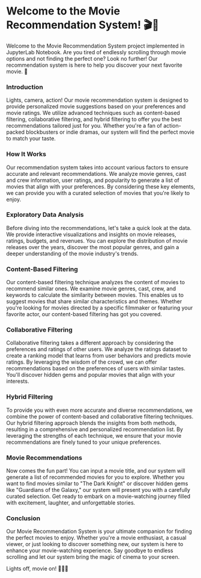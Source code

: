 # Welcome to the Movie Recommendation System! 🎬🍿
Welcome to the Movie Recommendation System project implemented in JupyterLab Notebook. Are you tired of endlessly scrolling through movie options and not finding the perfect one? Look no further! Our recommendation system is here to help you discover your next favorite movie. 🎉

### Introduction
Lights, camera, action! Our movie recommendation system is designed to provide personalized movie suggestions based on your preferences and movie ratings. We utilize advanced techniques such as content-based filtering, collaborative filtering, and hybrid filtering to offer you the best recommendations tailored just for you. Whether you're a fan of action-packed blockbusters or indie dramas, our system will find the perfect movie to match your taste.

### How It Works
Our recommendation system takes into account various factors to ensure accurate and relevant recommendations. We analyze movie genres, cast and crew information, user ratings, and popularity to generate a list of movies that align with your preferences. By considering these key elements, we can provide you with a curated selection of movies that you're likely to enjoy.

### Exploratory Data Analysis
Before diving into the recommendations, let's take a quick look at the data. We provide interactive visualizations and insights on movie releases, ratings, budgets, and revenues. You can explore the distribution of movie releases over the years, discover the most popular genres, and gain a deeper understanding of the movie industry's trends.

### Content-Based Filtering
Our content-based filtering technique analyzes the content of movies to recommend similar ones. We examine movie genres, cast, crew, and keywords to calculate the similarity between movies. This enables us to suggest movies that share similar characteristics and themes. Whether you're looking for movies directed by a specific filmmaker or featuring your favorite actor, our content-based filtering has got you covered.

### Collaborative Filtering
Collaborative filtering takes a different approach by considering the preferences and ratings of other users. We analyze the ratings dataset to create a ranking model that learns from user behaviors and predicts movie ratings. By leveraging the wisdom of the crowd, we can offer recommendations based on the preferences of users with similar tastes. You'll discover hidden gems and popular movies that align with your interests.

### Hybrid Filtering
To provide you with even more accurate and diverse recommendations, we combine the power of content-based and collaborative filtering techniques. Our hybrid filtering approach blends the insights from both methods, resulting in a comprehensive and personalized recommendation list. By leveraging the strengths of each technique, we ensure that your movie recommendations are finely tuned to your unique preferences.

### Movie Recommendations
Now comes the fun part! You can input a movie title, and our system will generate a list of recommended movies for you to explore. Whether you want to find movies similar to "The Dark Knight" or discover hidden gems like "Guardians of the Galaxy," our system will present you with a carefully curated selection. Get ready to embark on a movie-watching journey filled with excitement, laughter, and unforgettable stories.

### Conclusion
Our Movie Recommendation System is your ultimate companion for finding the perfect movies to enjoy. Whether you're a movie enthusiast, a casual viewer, or just looking to discover something new, our system is here to enhance your movie-watching experience. Say goodbye to endless scrolling and let our system bring the magic of cinema to your screen. 

Lights off, movie on! 🌟🎥🍿
